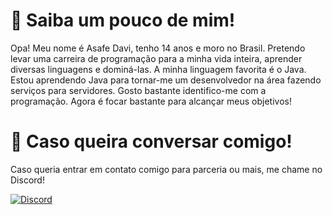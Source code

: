 # 👋 Saiba um pouco de mim!
Opa! Meu nome é Asafe Davi, tenho 14 anos e moro no Brasil. Pretendo levar uma carreira de programação para a minha vida inteira, aprender diversas linguagens e dominá-las. A minha linguagem favorita é o Java. Estou aprendendo Java para tornar-me um desenvolvedor na área fazendo serviços para servidores. Gosto bastante identifico-me com a programação. Agora é focar bastante para alcançar meus objetivos!

# 💼 Caso queira conversar comigo!
Caso queria entrar em contato comigo para parceria ou mais, me chame no Discord!

[![Discord](https://img.shields.io/badge/Discord-7289DA?style=for-the-badge&logo=discord&logoColor=white)](https://discord.com/users/752995589918162995)


<!---
DaddyPassive/DaddyPassive is a ✨ special ✨ repository because its `README.md` (this file) appears on your GitHub profile.
You can click the Preview link to take a look at your changes.
--->
